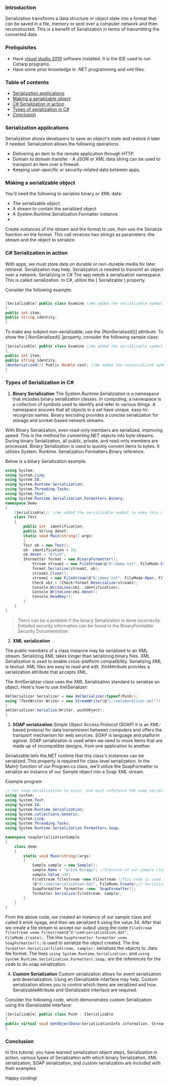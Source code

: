 ### Introduction
Serialization transforms a data structure or object state into a format that can be saved in a file, memory or sent over a computer network and then reconstructed. This is a benefit of Serialization in terms of transmitting the converted data.

### Preliquisites
- Have [visual studio 2019](https://visualstudio.microsoft.com/vs/) software installed. It is the IDE used to run Csharp programs.
- Have some prior knowledge in .NET programming and xml files.

### Table of contents
- [Serialization applications](#serialization-applications)
- [Making a serializable object](#making-a-serializable-object)
- [C# Serialization in action](#c#-serialization-in-action)
- [Types of serialization in C#](Types-of-serialization-in-#c#)
- [Conclusion](#conclusion)

### Serialization applications
Serialization allows developers to save an object's state and restore it later if needed. Serialization allows the following operations.

- Delivering an item to the remote application through HTTP.
- Domain to domain transfer - A JSON or XML data string can be used to transport an item over a firewall.
- Keeping user-specific or security-related data between apps.

### Making a serializable object
You'll need the following to serialize binary or XML data:
- The serializable object
- A stream to contain the serialized object
- A System.Runtime.Serialization.Formatter instance
- 
Create instances of the stream and the format to use, then use the Serialize function on the format. This call receives two strings as parameters: the stream and the object to serialize.

### C# Serialization in action
With apps, we must store data on durable or non-durable media for later retrieval. Serialization may help. Serialization is needed to transmit an object over a network. Serializing in C# The app needs a serialization namespace. This is called serialization. In C#, utilize the [ Serializable ] property.

Consider the following example:

```c#

[Serializable] public class Examine //We added the serializable symbol to make this class serializable.
{
public int item;
public string identity;
}
```

To make any subject non-serializable, use the [NonSerialized()] attribute. To show the [ NonSerialized() ]property, consider the following sample class:

```c#
[Serializable] public class Examine //We added the serializable symbol to make this class serializable.
{
public int item;
public string identity;
[NonSerialized()] Public double cost; //We added the nonserialized symbol to make this class non-serializable.
}
```
### Types of Serialization in C#

1. **Binary Serialization**
The System.Runtime.Serialization is a namespace that includes binary serialization classes. In computing, a namespace is a collection of symbols used to identify and refer to various things. A namespace ensures that all objects in a set have unique, easy-to-recognize names. Binary encoding provides a concise serialization for storage and socket-based network streams. 

With Binary Serialization, even read-only members are serialized, improving speed. This is the method for converting.NET objects into byte streams. During binary Serialization, all public, private, and read-only members are processed. Binary Serialization is used to quickly convert items to bytes. It utilizes System. Runtime. Serialization.Formatters.Binary reference.

Below is a biliary Serialization example.

```c#
using System;
using System.Linq;
using System.IO;
using System.Runtime.Serialization;
using System.Threading.Tasks;
using System.Text;
using System.Runtime.Serialization.Formatters.Binary;
namespace Demo
{
    [Serializable]// //We added the serializable symbol to make this class serializable.
    class Test
    {
        public int  identification;
        public String denot;
        static void Main(string[] args)
        {
        Test ob = new Test();
        ob. identification = 10;
        ob.denot = "Erick";
        IFormatter format = new BinaryFormatter();
            Stream stream1 = new FileStream(@"D:\demo.txt", FileMode.Create,FileAccess.Write);
            format.Serialize(stream1, ob);
            stream1.Close();
            stream1 = new FileStream(@"D:\demo.txt", FileMode.Open, FileAccess.Read);
            Check ob1 = (Check)format.Deserialize(stream1);
            Console.WriteLine(ob1. identification);
            Console.WriteLine(ob1.denot);
            Console.ReadKey();
        }
    }
}
```

> There can be a problem if the binary Serialization is done incorrectly. Detailed security information can be found in the BinaryFormatter Security Documentation.

2. **XML serialization**

The public members of a class instance may be serialized to an XML stream. Serializing XML takes longer than serializing binary files. XML Serialization is used to enable cross-platform compatibility. Serializing XML is textual. XML files are easy to read and edit. XmlAttribute provides a serialization attribute that accepts XML.


The XmlSerializer class uses the XML Serialization standard to serialize an object. Here's how to use XmlSerializer:

```C#
XmlSerializer Serializer = new XmlSerializer(typeof(Push));
using (TextWriter Writer = new StreamWriter(@"c:\xmlseeralizer.xml"))
{
xmlSerializer.Serialize(Writer, pushObject);
}
```

3. **SOAP serialization**
Simple Object Access Protocol (SOAP) It is an XML-based protocol for data transmission between computers and offers the transport mechanism for web services. SOAP is language and platform agnost.
SOAP serialization is used when we need to move items that are made up of incompatible designs, from one application to another.

Serializable tells the.NET runtime that this class's instances can be serialized. This property is required for class-level serialization. In the Main() function of our Program.cs class, we'll utilize the SoapFormatter to serialize an instance of our Sample object into a Soap XML stream.

Example program

```c#
// For soap serialization to occur, one must reference the soap serialization using ``using System.Runtime.Serialization.Formatters.Soap;``
using system;
using System.Text;
using System.IO;
using System.Runtime.Serialization;
using System.collections.Generic;
using System.Linq;
using System.Threading.Tasks;
using System.Runtime.Serialization.Formatters.Soap;

namespace soapSerializationSample
{
    class demo
    {
        static void Main(string[]args)
        {
            Sample sample = new Sample();
            sample.Name = "erick Kiragu"; //Instance of our sample class
            sample.Value =34;
            FileStream filestream =new Filestream //This code is used to accept our output
            (@"d:\sem\serialisation.dat", FileMode.Create);// Serialization of the created object
            SoapFormatter formatter =new  SoapFormatter();
            formatter.Serializa(fileStream, sample);
        }
    }
}


```

From the above code, we created an instance of our sample class and called it erick nyaga, and then we serialized it using the value 34. After that we create a file stream to accept our output using the code `FileStream filestream =new Filestream(@"d:\sem\serialisation.dat", FileMode.Create);`.  The line `SoapFormatter formatter =new  SoapFormatter();` is used to serialize the object created.   The line `formatter.Serializa(fileStream, sample);` serializes the objects to .data file format. The lines `using System.Runtime.Serialization;` and `using System.Runtime.Serialization.Formatters.Soap;` are the references for the code to do soap serialization.

4. **Custom Serialization**
Custom serialization allows for event serialization and deserialization. Using an ISerializable interface may help. Custom serialization allows you to control which items are serialized and how. SerializableAttribute and ISerializable interface are required.

Consider the following code, which demonstrates custom Serialization using the ISerializable interface:

```C#
[Serializable] public class Push : ISerializable
{
public virtual void GetObjectData(SerializationInfo information, StreamingContext context)
{
```

### Conclusion
In this tutorial, you have learned serialization object steps, Serialization in action, various types of Serialization with which binary Serialization, XML serialization, SOAP serialization, and custom serialization are included with their examples. 

Happy cording!
